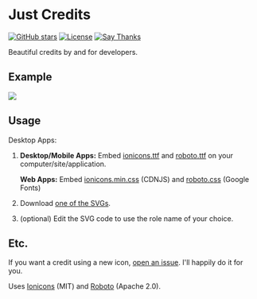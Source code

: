 # Just Credits

[![GitHub stars](https://img.shields.io/github/stars/crazypython/just-credits.svg?style=social&label=Star)](https://github.com/bevacqua/awesome-badges) [![License](https://img.shields.io/badge/license-CC--BY%204.0-16161d.svg)](https://creativecommons.org/licenses/by/4.0/) [![Say Thanks](https://img.shields.io/badge/Say%20Thanks-!-1EAEDB.svg)](https://saythanks.io/to/CrazyPython)

Beautiful credits by and for developers.

## Example

![](https://i.imgur.com/ySsDuzC.png)

## Usage

Desktop Apps:

1. **Desktop/Mobile Apps:** Embed [ionicons.ttf](https://cdnjs.cloudflare.com/ajax/libs/ionicons/2.0.1/fonts/ionicons.ttf) and [roboto.ttf](https://github.com/cdnjs/cdnjs/blob/master/ajax/libs/materialize/0.82/font/roboto/Roboto-Light.ttf?raw=true) on your computer/site/application.

   **Web Apps:** Embed [ionicons.min.css](https://cdnjs.cloudflare.com/ajax/libs/ionicons/2.0.1/css/ionicons.min.css) (CDNJS) and [roboto.css](https://fonts.googleapis.com/css?family=Roboto:300) (Google Fonts)

2. Download [one of the SVGs](https://github.com/CrazyPython/just-credits/tree/master/assets).

3. (optional) Edit the SVG code to use the role name of your choice.

##  Etc.

If you want a credit using a new icon, [open an issue](github.com/CrazyPython/just-credits/issues). I'll happily do it for you.

Uses [Ionicons](https://ionicframework.com/docs/ionicons/) (MIT) and [Roboto](https://fonts.google.com/specimen/Roboto) (Apache 2.0).